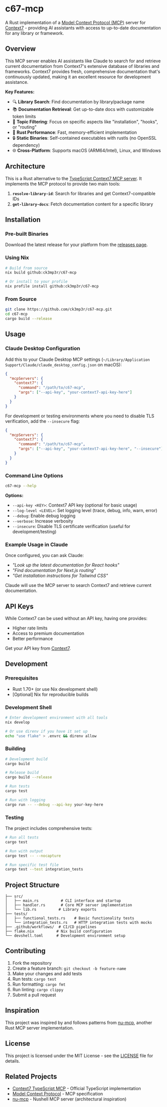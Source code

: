 # c67-mcp

A Rust implementation of a [Model Context Protocol (MCP)](https://modelcontextprotocol.io/) server for [Context7](https://context7.com/) - providing AI assistants with access to up-to-date documentation for any library or framework.

## Overview

This MCP server enables AI assistants like Claude to search for and retrieve current documentation from Context7's extensive database of libraries and frameworks. Context7 provides fresh, comprehensive documentation that's continuously updated, making it an excellent resource for development assistance.

**Key Features:**
- 🔍 **Library Search**: Find documentation by library/package name
- 📚 **Documentation Retrieval**: Get up-to-date docs with customizable token limits
- 🎯 **Topic Filtering**: Focus on specific aspects like "installation", "hooks", or "routing"
- 🦀 **Rust Performance**: Fast, memory-efficient implementation
- 🔒 **Static Binaries**: Self-contained executables with rustls (no OpenSSL dependency)
- 🌐 **Cross-Platform**: Supports macOS (ARM64/Intel), Linux, and Windows

## Architecture

This is a Rust alternative to the [TypeScript Context7 MCP server](https://github.com/upstash/context7). It implements the MCP protocol to provide two main tools:

1. **`resolve-library-id`**: Search for libraries and get Context7-compatible IDs
2. **`get-library-docs`**: Fetch documentation content for a specific library

## Installation

### Pre-built Binaries

Download the latest release for your platform from the [releases page](https://github.com/ck3mp3r/c67-mcp/releases).

### Using Nix

```bash
# Build from source
nix build github:ck3mp3r/c67-mcp

# Or install to your profile
nix profile install github:ck3mp3r/c67-mcp
```

### From Source

```bash
git clone https://github.com/ck3mp3r/c67-mcp.git
cd c67-mcp
cargo build --release
```

## Usage

### Claude Desktop Configuration

Add this to your Claude Desktop MCP settings (`~/Library/Application Support/Claude/claude_desktop_config.json` on macOS):

```json
{
  "mcpServers": {
    "context7": {
      "command": "/path/to/c67-mcp",
      "args": ["--api-key", "your-context7-api-key-here"]
    }
  }
}
```

For development or testing environments where you need to disable TLS verification, add the `--insecure` flag:

```json
{
  "mcpServers": {
    "context7": {
      "command": "/path/to/c67-mcp",
      "args": ["--api-key", "your-context7-api-key-here", "--insecure"]
    }
  }
}
```

### Command Line Options

```bash
c67-mcp --help
```

**Options:**
- `--api-key <KEY>`: Context7 API key (optional for basic usage)
- `--log-level <LEVEL>`: Set logging level (trace, debug, info, warn, error)
- `--debug`: Enable debug logging
- `--verbose`: Increase verbosity
- `--insecure`: Disable TLS certificate verification (useful for development/testing)

### Example Usage in Claude

Once configured, you can ask Claude:

- *"Look up the latest documentation for React hooks"*
- *"Find documentation for Next.js routing"*
- *"Get installation instructions for Tailwind CSS"*

Claude will use the MCP server to search Context7 and retrieve current documentation.

## API Keys

While Context7 can be used without an API key, having one provides:
- Higher rate limits
- Access to premium documentation
- Better performance

Get your API key from [Context7](https://context7.com/).

## Development

### Prerequisites

- Rust 1.70+ (or use Nix development shell)
- [Optional] Nix for reproducible builds

### Development Shell

```bash
# Enter development environment with all tools
nix develop

# Or use direnv if you have it set up
echo "use flake" > .envrc && direnv allow
```

### Building

```bash
# Development build
cargo build

# Release build
cargo build --release

# Run tests
cargo test

# Run with logging
cargo run -- --debug --api-key your-key-here
```

### Testing

The project includes comprehensive tests:

```bash
# Run all tests
cargo test

# Run with output
cargo test -- --nocapture

# Run specific test file
cargo test --test integration_tests
```

## Project Structure

```
├── src/
│   ├── main.rs          # CLI interface and startup
│   ├── handler.rs       # Core MCP server implementation
│   └── lib.rs          # Library exports
├── tests/
│   ├── functional_tests.rs    # Basic functionality tests
│   └── integration_tests.rs   # HTTP integration tests with mocks
├── .github/workflows/  # CI/CD pipelines
├── flake.nix          # Nix build configuration
└── devshell.toml      # Development environment setup
```

## Contributing

1. Fork the repository
2. Create a feature branch: `git checkout -b feature-name`
3. Make your changes and add tests
4. Run tests: `cargo test`
5. Run formatting: `cargo fmt`
6. Run linting: `cargo clippy`
7. Submit a pull request

## Inspiration

This project was inspired by and follows patterns from [nu-mcp](https://github.com/ck3mp3r/nu-mcp), another Rust MCP server implementation.

## License

This project is licensed under the MIT License - see the [LICENSE](LICENSE) file for details.

## Related Projects

- [Context7 TypeScript MCP](https://github.com/upstash/context7) - Official TypeScript implementation
- [Model Context Protocol](https://modelcontextprotocol.io/) - MCP specification
- [nu-mcp](https://github.com/ck3mp3r/nu-mcp) - Nushell MCP server (architectural inspiration)
